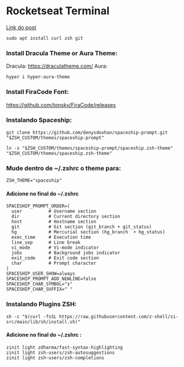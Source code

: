 # Rocketseat Terminal
<a href="https://blog.rocketseat.com.br/terminal-com-oh-my-zsh-spaceship-dracula-e-mais/">Link do post</a>

```console
sudo apt install curl zsh git
```

### Install Dracula Theme or Aura Theme:
Dracula: https://draculatheme.com/
Aura: 
```console
hyper i hyper-aura-theme
```

### Install FiraCode Font:
https://github.com/tonsky/FiraCode/releases

### Instalando Spaceship:
```console
git clone https://github.com/denysdovhan/spaceship-prompt.git "$ZSH_CUSTOM/themes/spaceship-prompt"
```
```console
ln -s "$ZSH_CUSTOM/themes/spaceship-prompt/spaceship.zsh-theme" "$ZSH_CUSTOM/themes/spaceship.zsh-theme"
```

### Mude dentro de ~/.zshrc o theme para:
```console
ZSH_THEME="spaceship"
```

#### Adicione no final do ~/.zshrc
```console
SPACESHIP_PROMPT_ORDER=(
  user          # Username section
  dir           # Current directory section
  host          # Hostname section
  git           # Git section (git_branch + git_status)
  hg            # Mercurial section (hg_branch  + hg_status)
  exec_time     # Execution time
  line_sep      # Line break
  vi_mode       # Vi-mode indicator
  jobs          # Background jobs indicator
  exit_code     # Exit code section
  char          # Prompt character
)
SPACESHIP_USER_SHOW=always
SPACESHIP_PROMPT_ADD_NEWLINE=false
SPACESHIP_CHAR_SYMBOL="❯"
SPACESHIP_CHAR_SUFFIX=" "
```

### Instalando Plugins ZSH:
```console
sh -c "$(curl -fsSL https://raw.githubusercontent.com/z-shell/zi-src/main/lib/sh/install.sh)"
```

#### Adicione no final do ~/.zshrc :
```console
zinit light zdharma/fast-syntax-highlighting
zinit light zsh-users/zsh-autosuggestions
zinit light zsh-users/zsh-completions
```
